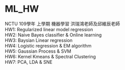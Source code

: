 # ML_HW
NCTU 109學年 上學期 機器學習 洪瑞鴻老師及邱維辰老師  
HW1: Regularized linear model regression  
HW2: Naive Bayes classifier & Online learning  
HW3: Baysian Linear regression  
HW4: Logistic regression & EM algorithm  
HW5: Gaussian Process & SVM  
HW6: Kernel Kmeans & Spectral Clustering  
HW7: PCA, LDA & SNE  
